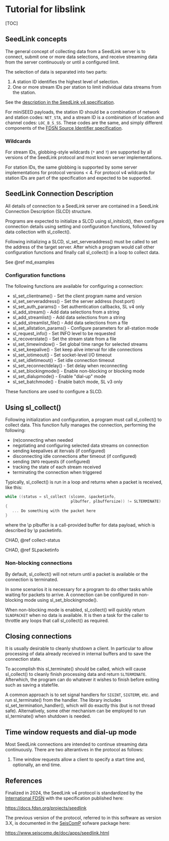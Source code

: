 # Tutorial for libslink

[TOC]

## SeedLink concepts

The general concept of collecting data from a SeedLink server is
to connect, submit one or more data selections, and receive streaming
data from the server continuously or until a configured limit.

The selection of data is separated into two parts:

1. A station ID identifies the highest level of selection.
2. One or more stream IDs per station to limit individual data streams
   from the station.

See the [description in the SeedLink v4 specification](https://docs.fdsn.org/projects/seedlink/en/latest/protocol.html#station-id-and-stream-id).

For miniSEED payloads, the station ID should be a combination of network
and station codes: `NET_STA`, and a stream ID is a combination
of location and channel codes: `LOC_B_S_SS`.  These codes are the same,
and simply different components of the
[FDSN Source Identifier specification](https://docs.fdsn.org/projects/source-identifiers).

### Wildcards

For stream IDs, globbing-style wildcards (`*` and `?`) are supported by
all versions of the SeedLink protocol and most known server implementations.

For station IDs, the same globbing is supported by some server
implementations for protocol versions < 4.  For protocol v4 wildcards
for station IDs are part of the specification and expected to be
supported.

## SeedLink Connection Description

All details of connection to a SeedLink server are contained in a
SeedLink Connection Description (SLCD) structure.

Programs are expected to initialize a SLCD using sl_initslcd(),
then configure connection details using setting and configuration
functions, followed by data collection with sl_collect().

Following  initializing a SLCD, sl_set_serveraddress() must be
called to set the address of the target server.  After which
a program would call other configuration functions and finally call
sl_collect() in a loop to collect data.

See @ref md_examples

### Configuration functions

The following functions are available for configuring a connection:

* sl_set_clientname() - Set the client program name and version
* sl_set_serveraddress() - Set the server address (host:port)
* sl_set_auth_params() - Set authentication callbacks, SL v4 only
* sl_add_stream() - Add data selections from a string
* sl_add_streamlist() - Add data selections from a string
* sl_add_streamlist_file() - Add data selections from a file
* sl_set_allstation_params() - Configure parameters for all-station mode
* sl_request_info() - Set INFO level to be requested
* sl_recoverstate() - Set the stream state from a file
* sl_set_timewindow() - Set global time range for selected streams
* sl_set_keepalive() - Set keep alive interval for idle connections
* sl_set_iotimeout() - Set socket-level I/O timeout
* sl_set_idletimeout() - Set idle connection timeout
* sl_set_reconnectdelay() - Set delay when reconnecting
* sl_set_blockingmode() - Enable non-blocking or blocking mode
* sl_set_dialupmode() - Enable "dial-up" mode
* sl_set_batchmode() - Enable batch mode, SL v3 only

These functions are used to configure a SLCD.

## Using sl_collect()

Following initialization and configuration, a program must call
sl_collect() to collect data.  This function fully manages the
connection, performing the following:
- (re)connecting when needed
- negotiating and configuring selected data streams on connection
- sending keepalives at itervals (if configured)
- disconnecting idle connections after timeout (if configured)
- sending `INFO` requests (if configured)
- tracking the state of each stream received
- terminating the connection when triggered

Typically, sl_collect() is run in a loop and returns when a
packet is received, like this:

```C
while ((status = sl_collect (slconn, &packetinfo,
                             plbuffer, plbuffersize)) != SLTERMINATE)
{
   ... Do something with the packet here
}
```

where the \p plbuffer is a call-provided buffer for data payload,
which is described by \p packetinfo.

CHAD,
@ref collect-status

CHAD,
@ref SLpacketinfo

### Non-blocking connections

By default, sl_collect() will not return until a packet is available
or the connection is terminated.

In some scenarios it is necessary for a program to do other tasks
while waiting for packets to arrive.  A connection can be configured
in non-blocking mode using sl_set_blockingmode().

When non-blocking mode is enabled, sl_collect() will quickly return
`SLNOPACKET` when no data is available.  It is then a task for the caller to
throttle any loops that call sl_collect() as required.

## Closing connections

It is usually desirable to cleanly shutdown a client. In particular
to allow processing of data already received in internal buffers and
to save the connection state.

To accomplish this sl_terminate() should be called, which will cause
sl_collect() to cleanly finish processing data and return `SLTERMINATE`.
Afterwhich, the program can do whatever it wishes to finish before
exiting such as saving a statefile.

A common approach is to set signal handlers for `SIGINT`, `SIGTERM`, etc.
and run sl_terminate() from the handler.  The library includes
sl_set_termination_handler(), which will do exactly this (but is not
thread safe).  Alternatively, some other mechanism can be employed
to run sl_terminate() when shutdown is needed.

## Time window requests and dial-up mode

Most SeedLink connections are intended to continue streaming data
continuously.  There are two alterantives in the protocol as
follows:

1) Time window requests allow a client to specify a start time and,
   optionally, an end time.

## References

Finalized in 2024, the SeedLink v4 protocol is standardized by the
[International FDSN](https://www.fdsn.org) with the specification
published here:

https://docs.fdsn.org/projects/seedlink

The previous version of the protocol, referred to in this software as
version 3.X, is documented in the [SeisComP](https://www.seiscomp.de)
sofware package here:

https://www.seiscomp.de/doc/apps/seedlink.html
